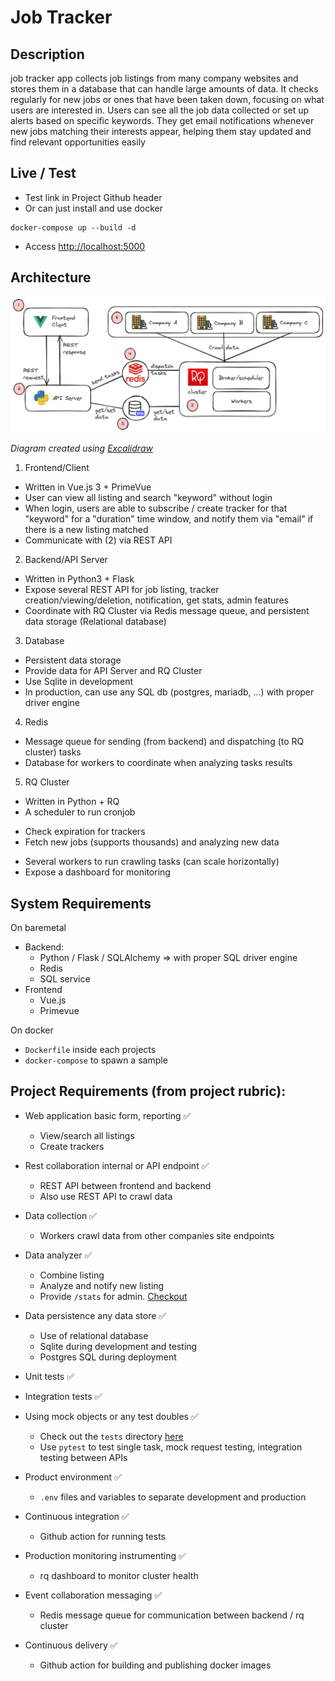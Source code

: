# Job Tracker

## Description

job tracker app collects job listings from many company websites and stores them in a database that can handle large amounts of data. It checks regularly for new jobs or ones that have been taken down, focusing on what users are interested in. Users can see all the job data collected or set up alerts based on specific keywords. They get email notifications whenever new jobs matching their interests appear, helping them stay updated and find relevant opportunities easily

## Live / Test

- Test link in Project Github header
- Or can just install and use docker
```
docker-compose up --build -d
```
- Access [http://localhost:5000](http://localhost:5000)

## Architecture

![alt text](image.png)

_Diagram created using [Excalidraw](https://excalidraw.com/#json=uK8JM14jXxv8O_MLhJcAi,CXKg7km3iIJtxBSRNw2n7g)_

1. Frontend/Client
- Written in Vue.js 3 + PrimeVue
- User can view all listing and search "keyword" without login
- When login, users are able to subscribe / create tracker for that "keyword" for a "duration" time window, and notify them via "email" if there is a new listing matched
- Communicate with (2) via REST API

2. Backend/API Server
- Written in Python3 + Flask
- Expose several REST API for job listing, tracker creation/viewing/deletion, notification, get stats, admin features
- Coordinate with RQ Cluster via Redis message queue, and persistent data storage (Relational database)

3. Database
- Persistent data storage
- Provide data for API Server and RQ Cluster
- Use Sqlite in development
- In production, can use any SQL db (postgres, mariadb, ...) with proper driver engine

4. Redis
- Message queue for sending (from backend) and dispatching (to RQ cluster) tasks
- Database for workers to coordinate when analyzing tasks results

5. RQ Cluster
- Written in Python + RQ
- A scheduler to run cronjob
+ Check expiration for trackers
+ Fetch new jobs (supports thousands) and analyzing new data
- Several workers to run crawling tasks (can scale horizontally)
- Expose a dashboard for monitoring

## System Requirements

On baremetal
- Backend:
    + Python / Flask / SQLAlchemy => with proper SQL driver engine
    + Redis
    + SQL service
- Frontend
    + Vue.js
    + Primevue

On docker
- `Dockerfile` inside each projects
- `docker-compose` to spawn a sample

## Project Requirements (from project rubric):

- Web application basic form, reporting ✅
    + View/search all listings
    + Create trackers

- Rest collaboration internal or API endpoint ✅
    + REST API between frontend and backend
    + Also use REST API to crawl data

- Data collection ✅
    + Workers crawl data from other companies site endpoints

- Data analyzer ✅
    + Combine listing
    + Analyze and notify new listing
    + Provide `/stats` for admin. [Checkout](https://github.com/tri-dang-cs/job-tracker/blob/main/job_tracker/backend/views.py#L141)

- Data persistence any data store ✅
    + Use of relational database
    + Sqlite during development and testing
    + Postgres SQL during deployment

- Unit tests ✅
- Integration tests ✅
- Using mock objects or any test doubles ✅

    + Check out the `tests` directory [here](https://github.com/tri-dang-cs/job-tracker/tree/main/job_tracker/backend/tests)
    + Use `pytest` to test single task, mock request testing, integration testing between APIs

- Product environment ✅
    + `.env` files and variables to separate development and production

- Continuous integration ✅
    + Github action for running tests

- Production monitoring instrumenting ✅
    + rq dashboard to monitor cluster health

- Event collaboration messaging ✅
    + Redis message queue for communication between backend / rq cluster

- Continuous delivery ✅
    + Github action for building and publishing docker images